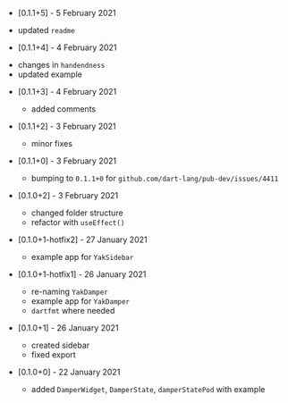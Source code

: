 * [0.1.1+5] - 5 February 2021
 -  updated `readme`

* [0.1.1+4] - 4 February 2021
 -  changes in `handendness` 
 -  updated example

* [0.1.1+3] - 4 February 2021
  -  added comments

* [0.1.1+2] - 3 February 2021
  -  minor fixes

* [0.1.1+0] - 3 February 2021
  -  bumping to `0.1.1+0` for `github.com/dart-lang/pub-dev/issues/4411`

* [0.1.0+2] - 3 February 2021
  -  changed folder structure
  -  refactor with `useEffect()`

* [0.1.0+1-hotfix2] - 27 January 2021
  -  example app for `YakSidebar`

* [0.1.0+1-hotfix1] - 26 January 2021
  -  re-naming `YakDamper`
  -  example app for `YakDamper`
  -  `dartfmt` where needed 

* [0.1.0+1] - 26 January 2021
  -  created sidebar
  -  fixed export

* [0.1.0+0] - 22 January 2021
  -  added `DamperWidget`, `DamperState`, `damperStatePod` with example
